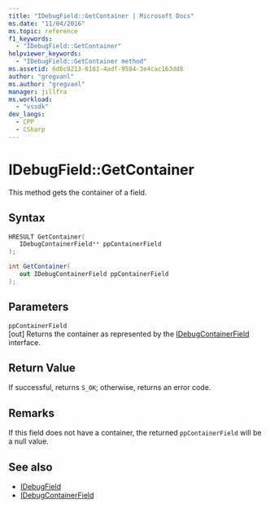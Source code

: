 ```yaml
---
title: "IDebugField::GetContainer | Microsoft Docs"
ms.date: "11/04/2016"
ms.topic: reference
f1_keywords:
  - "IDebugField::GetContainer"
helpviewer_keywords:
  - "IDebugField::GetContainer method"
ms.assetid: 6d6c8213-6181-4adf-9584-3e4cac163dd8
author: "gregvanl"
ms.author: "gregvanl"
manager: jillfra
ms.workload:
  - "vssdk"
dev_langs:
  - CPP
  - CSharp
---
```

# IDebugField::GetContainer
This method gets the container of a field.

## Syntax

```cpp
HRESULT GetContainer( 
   IDebugContainerField** ppContainerField
);
```

```csharp
int GetContainer(
   out IDebugContainerField ppContainerField
);
```

## Parameters
`ppContainerField`\
[out] Returns the container as represented by the [IDebugContainerField](../../../extensibility/debugger/reference/idebugcontainerfield.md) interface.

## Return Value
 If successful, returns `S_OK`; otherwise, returns an error code.

## Remarks
 If this field does not have a container, the returned `ppContainerField` will be a null value.

## See also
- [IDebugField](../../../extensibility/debugger/reference/idebugfield.md)
- [IDebugContainerField](../../../extensibility/debugger/reference/idebugcontainerfield.md)